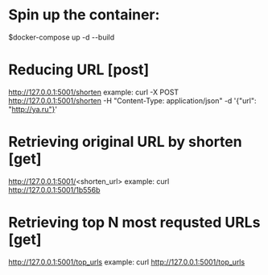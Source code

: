 # Spin up the container:
$docker-compose up -d --build

# Reducing URL [post]
http://127.0.0.1:5001/shorten
example: curl -X POST http://127.0.0.1:5001/shorten -H "Content-Type: application/json" -d '{"url": "http://ya.ru"}' 

# Retrieving original URL by shorten [get]
http://127.0.0.1:5001/<shorten_url>
example: curl http://127.0.0.1:5001/1b556b

# Retrieving top N most requsted URLs [get]
http://127.0.0.1:5001/top_urls
example: curl http://127.0.0.1:5001/top_urls
